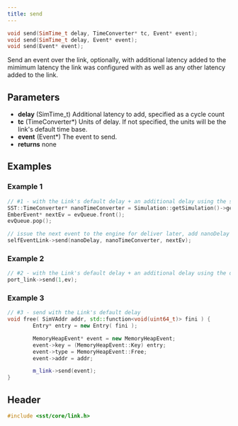 ```yaml
---
title: send
---
```

```cpp
void send(SimTime_t delay, TimeConverter* tc, Event* event);
void send(SimTime_t delay, Event* event);
void send(Event* event);
```

Send an event over the link, optionally, with additional latency added to the mimimum latency the link was configured with as well as any other latency added to the link.


## Parameters
* **delay** (SimTime_t) Additional latency to add, specified as a cycle count
* **tc** (TimeConverter*) Units of delay. If not specified, the units will be the link's default time base.
* **event** (Event*) The event to send.
* **returns** none

## Examples

### Example 1
```cpp
// #1 - with the Link's default delay + an additional delay using the specified TimeConverter
SST::TimeConverter* nanoTimeConverter = Simulation::getSimulation()->getTimeLord()->getTimeConverter("1ns");
EmberEvent* nextEv = evQueue.front();
evQueue.pop();

// issue the next event to the engine for deliver later, add nanoDelay * nanoTimeConverter latency
selfEventLink->send(nanoDelay, nanoTimeConverter, nextEv);
```

### Example 2
```cpp
// #2 - with the Link's default delay + an additional delay using the default TimeConverter for the Link
port_link->send(1,ev);
```

### Example 3
```cpp
// #3 - send with the Link's default delay
void free( SimVAddr addr, std::function<void(uint64_t)> fini ) {
        Entry* entry = new Entry( fini );

        MemoryHeapEvent* event = new MemoryHeapEvent;
        event->key = (MemoryHeapEvent::Key) entry;
        event->type = MemoryHeapEvent::Free;
        event->addr = addr;

        m_link->send(event);        
}

```

## Header
```cpp
#include <sst/core/link.h>
```